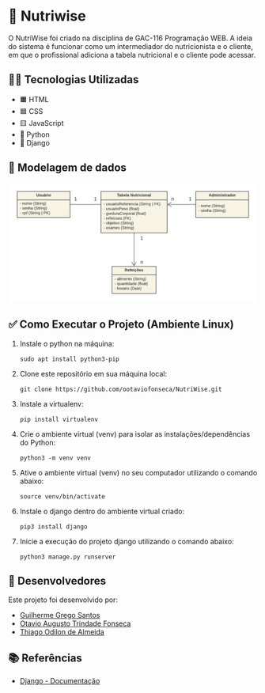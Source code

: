 # 🍉 Nutriwise 
O NutriWise foi criado na disciplina de GAC-116 Programação WEB. A ideia do sistema é funcionar como um intermediador do nutricionista e o cliente, em que o profissional adiciona a tabela nutricional e o cliente pode acessar. 

## 👨‍💻 Tecnologias Utilizadas
- 🟧 HTML
- 🟦 CSS
- 🟨 JavaScript
- 🐍 Python
- 🤠 Django

## 🎲 Modelagem de dados

![Diagrama UML](/docs/NutriWise-Diagram.png)

## ✅ Como Executar o Projeto (Ambiente Linux)

1. Instale o python na máquina:

       sudo apt install python3-pip

2. Clone este repositório em sua máquina local:

       git clone https://github.com/ootaviofonseca/NutriWise.git

2. Instale a virtualenv:

       pip install virtualenv

3. Crie o ambiente virtual (venv) para isolar as instalações/dependências do Python:

       python3 -m venv venv

4. Ative o ambiente virtual (venv) no seu computador utilizando o comando abaixo:

       source venv/bin/activate

5. Instale o django dentro do ambiente virtual criado:

       pip3 install django

6. Inicie a execução do projeto django utilizando o comando abaixo:

       python3 manage.py runserver
 
## 🤝 Desenvolvedores

Este projeto foi desenvolvido por:

- [Guilherme Grego Santos](https://github.com/GregoSX)
- [Otavio Augusto Trindade Fonseca](https://github.com/ootaviofonseca)
- [Thiago Odilon de Almeida](https://github.com/teagoodilon)

## 📚 Referências

- [Django - Documentação](https://docs.djangoproject.com/en/5.0/)
